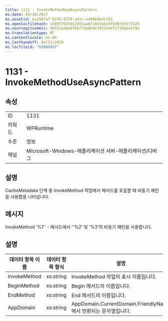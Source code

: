 ```yaml
---
title: 1131 - InvokeMethodUseAsyncPattern
ms.date: 03/30/2017
ms.assetid: eca50fa7-5276-4759-ad1c-e490b9bd1f82
ms.openlocfilehash: 150973935d12455aa671043a619fbd6fd7e77425
ms.sourcegitcommit: 9b552addadfb57fab0b9e7852ed4f1f1b8a42f8e
ms.translationtype: MT
ms.contentlocale: ko-KR
ms.lasthandoff: 04/23/2019
ms.locfileid: "62009957"
---
```

# <a name="1131---invokemethoduseasyncpattern"></a>1131 - InvokeMethodUseAsyncPattern
## <a name="properties"></a>속성  
  
|||  
|-|-|  
|ID|1131|  
|키워드|WFRuntime|  
|수준|정보|  
|채널|Microsoft-Windows-애플리케이션 서버-애플리케이션/디버그|  
  
## <a name="description"></a>설명  
 CacheMetadata 단계 중 InvokeMethod 작업에서 메서드를 호출할 때 비동기 패턴을 사용함을 나타냅니다.  
  
## <a name="message"></a>메시지  
 InvokeMethod '%1'' - 메서드에서 ''%2' 및 '%3'의 비동기 패턴을 사용합니다.  
  
## <a name="details"></a>설명  
  
|데이터 항목 이름|데이터 항목 형식|설명|  
|--------------------|--------------------|-----------------|  
|InvokeMethod|xs:string|InvokeMethod 작업의 표시 이름입니다.|  
|BeginMethod|xs:string|Begin 메서드의 이름입니다.|  
|EndMethod|xs:string|End 메서드의 이름입니다.|  
|AppDomain|xs:string|AppDomain.CurrentDomain.FriendlyName에서 반환되는 문자열입니다.|

